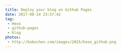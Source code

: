 ```yaml
---
title: Deploy your blog on Github Pages
date: 2017-08-24 23:57:42
tag:
 - Hexo
 - github-pages
 - blog
photos:
 - http://bobochen.com/images/2015/hexo_github.png
---
```

